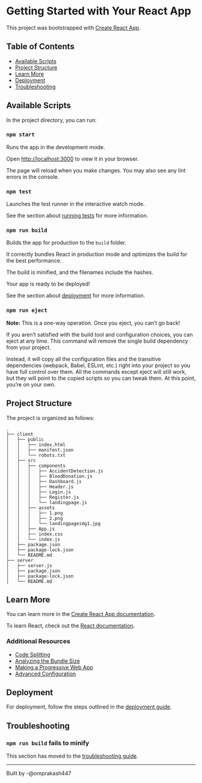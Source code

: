 # Getting Started with Your React App

This project was bootstrapped with [Create React App](https://github.com/facebook/create-react-app).

## Table of Contents

- [Available Scripts](#available-scripts)
- [Project Structure](#project-structure)
- [Learn More](#learn-more)
- [Deployment](#deployment)
- [Troubleshooting](#troubleshooting)

## Available Scripts

In the project directory, you can run:

### `npm start`

Runs the app in the development mode.

Open [http://localhost:3000](http://localhost:3000) to view it in your browser.

The page will reload when you make changes. You may also see any lint errors in the console.

### `npm test`

Launches the test runner in the interactive watch mode.

See the section about [running tests](https://facebook.github.io/create-react-app/docs/running-tests) for more information.

### `npm run build`

Builds the app for production to the `build` folder. 

It correctly bundles React in production mode and optimizes the build for the best performance.

The build is minified, and the filenames include the hashes. 

Your app is ready to be deployed!

See the section about [deployment](https://facebook.github.io/create-react-app/docs/deployment) for more information.

### `npm run eject`

**Note:** This is a one-way operation. Once you eject, you can’t go back!

If you aren’t satisfied with the build tool and configuration choices, you can eject at any time. This command will remove the single build dependency from your project.

Instead, it will copy all the configuration files and the transitive dependencies (webpack, Babel, ESLint, etc.) right into your project so you have full control over them. All the commands except eject will still work, but they will point to the copied scripts so you can tweak them. At this point, you’re on your own.

## Project Structure

The project is organized as follows:

```
.
├── client
│   ├── public
│   │   ├── index.html
│   │   ├── manifest.json
│   │   └── robots.txt
│   ├── src
│   │   ├── components
│   │   │   ├── AccidentDetection.js
│   │   │   ├── BloodDonation.js
│   │   │   ├── Dashboard.js
│   │   │   ├── Header.js
│   │   │   ├── Login.js
│   │   │   ├── Register.js
│   │   │   └── landingpage.js
│   │   ├── assets
│   │   │   ├── 1.png
│   │   │   ├── 2.png
│   │   │   └── landingpageimg1.jpg
│   │   ├── App.js
│   │   ├── index.css
│   │   └── index.js
│   ├── package.json
│   ├── package-lock.json
│   └── README.md
├── server
│   ├── server.js
│   ├── package.json
│   ├── package-lock.json
│   └── README.md
```

## Learn More

You can learn more in the [Create React App documentation](https://facebook.github.io/create-react-app/docs/getting-started).

To learn React, check out the [React documentation](https://reactjs.org/).

### Additional Resources

- [Code Splitting](https://facebook.github.io/create-react-app/docs/code-splitting)
- [Analyzing the Bundle Size](https://facebook.github.io/create-react-app/docs/analyzing-the-bundle-size)
- [Making a Progressive Web App](https://facebook.github.io/create-react-app/docs/making-a-progressive-web-app)
- [Advanced Configuration](https://facebook.github.io/create-react-app/docs/advanced-configuration)

## Deployment

For deployment, follow the steps outlined in the [deployment guide](https://facebook.github.io/create-react-app/docs/deployment).

## Troubleshooting

### `npm run build` fails to minify

This section has moved to the [troubleshooting guide](https://facebook.github.io/create-react-app/docs/troubleshooting#npm-run-build-fails-to-minify).

---

Built by 
-@omprakash447
